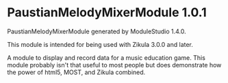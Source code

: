 # PaustianMelodyMixerModule 1.0.1

PaustianMelodyMixerModule generated by ModuleStudio 1.4.0.

This module is intended for being used with Zikula 3.0.0 and later.

A module to display and record data for a music education game. This module probably isn't that useful to most people but does demonstrate how the power of html5, MOST, and Zikula combined.
